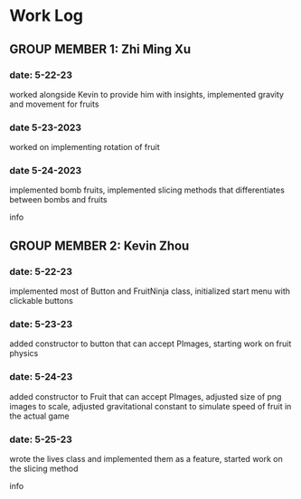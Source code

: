 # Work Log

## GROUP MEMBER 1: Zhi Ming Xu

### date: 5-22-23
worked alongside Kevin to provide him with insights,
implemented gravity and movement for fruits

### date 5-23-2023
worked on implementing rotation of fruit

### date 5-24-2023
implemented bomb fruits,
implemented slicing methods that differentiates between bombs and fruits

info


## GROUP MEMBER 2: Kevin Zhou

### date: 5-22-23
implemented most of Button and FruitNinja class,
initialized start menu with clickable buttons

### date: 5-23-23
added constructor to button that can accept PImages,
starting work on fruit physics

### date: 5-24-23
added constructor to Fruit that can accept PImages,
adjusted size of png images to scale,
adjusted gravitational constant to simulate speed of fruit in the actual game

### date: 5-25-23
wrote the lives class and implemented them as a feature,
started work on the slicing method

info
